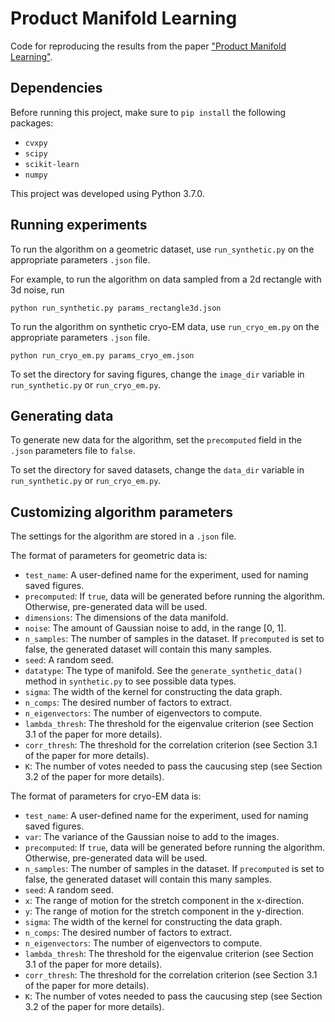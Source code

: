 # Product Manifold Learning
Code for reproducing the results from the paper <a href="">"Product Manifold Learning"</a>.

## Dependencies
Before running this project, make sure to `pip install` the following packages:

* `cvxpy`
* `scipy`
* `scikit-learn`
* `numpy`

This project was developed using Python 3.7.0.

## Running experiments
To run the algorithm on a geometric dataset, use `run_synthetic.py` on the appropriate parameters `.json` file. 

For example, to run the algorithm on data sampled from a 2d rectangle with 3d noise, run

```
python run_synthetic.py params_rectangle3d.json
```

To run the algorithm on synthetic cryo-EM data, use `run_cryo_em.py` on the appropriate parameters `.json` file.

```
python run_cryo_em.py params_cryo_em.json
```

To set the directory for saving figures, change the `image_dir` variable in `run_synthetic.py` or `run_cryo_em.py`.

## Generating data
To generate new data for the algorithm, set the `precomputed` field in the `.json` parameters file to `false`.

To set the directory for saved datasets, change the `data_dir` variable in `run_synthetic.py` or `run_cryo_em.py`.

## Customizing algorithm parameters
The settings for the algorithm are stored in a `.json` file. 

The format of parameters for geometric data is:

* `test_name`: A user-defined name for the experiment, used for naming saved figures.
* `precomputed`: If `true`, data will be generated before running the algorithm. Otherwise, pre-generated data will be used.
* `dimensions`: The dimensions of the data manifold.
* `noise`: The amount of Gaussian noise to add, in the range [0, 1].
* `n_samples`: The number of samples in the dataset. If `precomputed` is set to false, the generated dataset will contain this many samples.
* `seed`: A random seed.
* `datatype`: The type of manifold. See the `generate_synthetic_data()` method in `synthetic.py` to see possible data types.
* `sigma`: The width of the kernel for constructing the data graph.
* `n_comps`: The desired number of factors to extract.
* `n_eigenvectors`: The number of eigenvectors to compute.
* `lambda_thresh`: The threshold for the eigenvalue criterion (see Section 3.1 of the paper for more details).
* `corr_thresh`: The threshold for the correlation criterion (see Section 3.1 of the paper for more details).
* `K`: The number of votes needed to pass the caucusing step (see Section 3.2 of the paper for more details).

The format of parameters for cryo-EM data is:
* `test_name`: A user-defined name for the experiment, used for naming saved figures.
* `var`: The variance of the Gaussian noise to add to the images.
* `precomputed`: If `true`, data will be generated before running the algorithm. Otherwise, pre-generated data will be used.
* `n_samples`: The number of samples in the dataset. If `precomputed` is set to false, the generated dataset will contain this many samples.
* `seed`: A random seed.
* `x`: The range of motion for the stretch component in the x-direction.
* `y`: The range of motion for the stretch component in the y-direction.
* `sigma`: The width of the kernel for constructing the data graph.
* `n_comps`: The desired number of factors to extract.
* `n_eigenvectors`: The number of eigenvectors to compute.
* `lambda_thresh`: The threshold for the eigenvalue criterion (see Section 3.1 of the paper for more details).
* `corr_thresh`: The threshold for the correlation criterion (see Section 3.1 of the paper for more details).
* `K`: The number of votes needed to pass the caucusing step (see Section 3.2 of the paper for more details).
